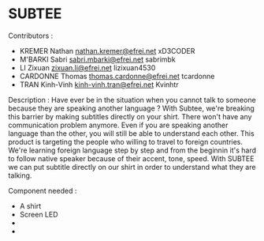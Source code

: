 # SUBTEE

Contributors :
* KREMER Nathan     nathan.kremer@efrei.net       xD3CODER                           
* M'BARKI Sabri     sabri.mbarki@efrei.net        sabrimbk
* LI Zixuan         zixuan.li@efrei.net           lizixuan4530
* CARDONNE Thomas   thomas.cardonne@efrei.net     tcardonne
* TRAN Kinh-Vinh    kinh-vinh.tran@efrei.net      Kvinhtr




Description : 
Have ever be in the situation when you cannot talk to someone because they are speaking another language ? 
With Subtee, we're breaking this barrier by making subtitles directly on your shirt. There won't have any communication problem
anymore. Even if you are speaking another language than the other, you will still be able to understand each other.
This product is targeting the people who willing to travel to foreign countries. 
We're learning foreign language step by step and from the beginnin it's hard to follow native speaker because of their accent, tone, speed.
With SUBTEE we can put subtitle directly on our shirt in order to understand what they are talking.



Component needed : 
* A shirt
* Screen LED
* 
* 
